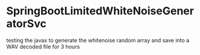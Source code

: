 # SpringBootLimitedWhiteNoiseGeneratorSvc
testing the javax to generate the whitenoise random array and save into a WAV decoded file for 3 hours
